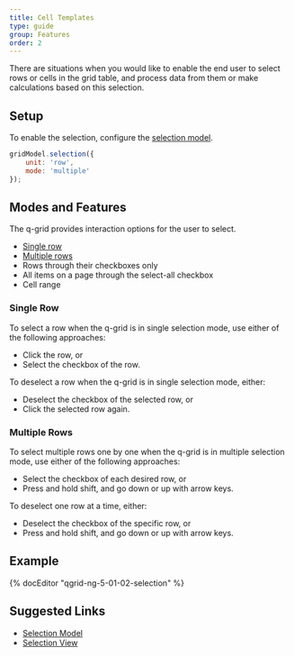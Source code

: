 ```yaml
---
title: Cell Templates
type: guide
group: Features
order: 2
---
```


There are situations when you would like to enable the end user to select rows or cells in the grid table, and process data from them or make calculations based on this selection.

## Setup

To enable the selection, configure the [selection model](/doc/api/selection-model.html).

```javascript
gridModel.selection({
    unit: 'row',
    mode: 'multiple'
});
```

## Modes and Features

The q-grid provides interaction options for the user to select.

* [Single row](#Single-Row)
* [Multiple rows](#Multiple-Rows)
* Rows through their checkboxes only
* All items on a page through the select-all checkbox
* Cell range

### Single Row

To select a row when the q-grid is in single selection mode, use either of the following approaches:

* Click the row, or
* Select the checkbox of the row.

To deselect a row when the q-grid is in single selection mode, either:

* Deselect the checkbox of the selected row, or
* Click the selected row again.

### Multiple Rows

To select multiple rows one by one when the q-grid is in multiple selection mode, use either of the following approaches:

* Select the checkbox of each desired row, or
* Press and hold shift, and go down or up with arrow keys.

To deselect one row at a time, either:

* Deselect the checkbox of the specific row, or
* Press and hold shift, and go down or up with arrow keys.

## Example

{% docEditor "qgrid-ng-5-01-02-selection" %}

## Suggested Links

* [Selection Model](/doc/api/selection-model.html)
* [Selection View](/doc/api/selection-view.html)
